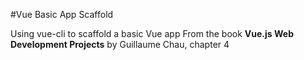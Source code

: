 #Vue Basic App Scaffold

Using vue-cli to scaffold a basic Vue app
From the book **Vue.js Web Development Projects** by Guillaume Chau, chapter 4
